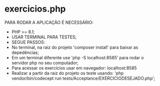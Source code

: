 # exercicios.php
PARA RODAR A APLICAÇÃO É NECESSÁRIO:

- PHP >= 8.1;
- USAR TERMINAL PARA TESTES;
- SEGUE PASSOS:
- No terminal, na raiz do projeto 'composer install' para baixar as depedências;
- Em um terminal diferente use 'php -S localhost:8585' para rodar o servidor php no seu computador;
- Para acessar os exercícios usar em navegador: localhost:8585
- Realizar a partir da raiz do projeto os teste usando: 'php vendor/bin/codecept run tests/Acceptance/EXERCICIODESEJADO.php';